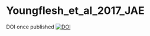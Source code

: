 # Youngflesh_et_al_2017_JAE

DOI once published
[![DOI](https://zenodo.org/badge/)](https://zenodo.org/badge/latestdoi/)



